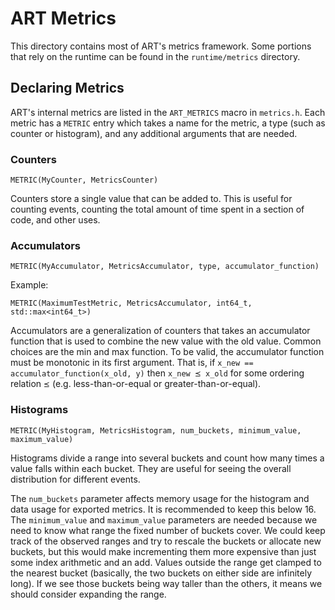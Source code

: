 # ART Metrics

This directory contains most of ART's metrics framework. Some portions that
rely on the runtime can be found in the `runtime/metrics` directory.

## Declaring Metrics

ART's internal metrics are listed in the `ART_METRICS` macro in `metrics.h`.
Each metric has a `METRIC` entry which takes a name for the metric, a type
 (such as counter or histogram), and any additional arguments that are needed.

### Counters

    METRIC(MyCounter, MetricsCounter)

Counters store a single value that can be added to. This is useful for counting
events, counting the total amount of time spent in a section of code, and other
uses.

### Accumulators

    METRIC(MyAccumulator, MetricsAccumulator, type, accumulator_function)

Example:

    METRIC(MaximumTestMetric, MetricsAccumulator, int64_t, std::max<int64_t>)

Accumulators are a generalization of counters that takes an accumulator
function that is used to combine the new value with the old value. Common
choices are the min and max function. To be valid, the accumulator function
must be monotonic in its first argument. That is, if
`x_new == accumulator_function(x_old, y)` then `x_new ⪯ x_old` for some
ordering relation `⪯` (e.g. less-than-or-equal or greater-than-or-equal).

### Histograms

    METRIC(MyHistogram, MetricsHistogram, num_buckets, minimum_value, maximum_value)

Histograms divide a range into several buckets and count how many times a value
falls within each bucket. They are useful for seeing the overall distribution
for different events.

The `num_buckets` parameter affects memory usage for the histogram and data
usage for exported metrics. It is recommended to keep this below 16. The
`minimum_value` and `maximum_value` parameters are needed because we need to
know what range the fixed number of buckets cover. We could keep track of the
observed ranges and try to rescale the buckets or allocate new buckets, but
this would make incrementing them more expensive than just some index
arithmetic and an add. Values outside the range get clamped to the nearest
bucket (basically, the two buckets on either side are infinitely long). If we
see those buckets being way taller than the others, it means we should consider
expanding the range.